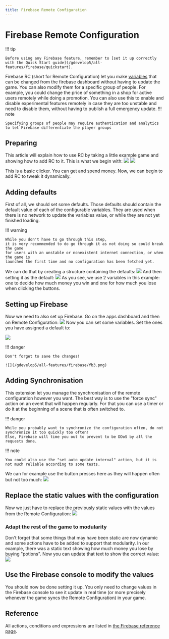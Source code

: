 ```yaml
---
title: Firebase Remote Configuration
---
```

# Firebase Remote Configuration

!!! tip

    Before using any Firebase feature, remember to [set it up correctly with the Quick Start guide](/gdevelop5/all-features/firebase/quickstart).

Firebase RC (short for Remote Configuration) let you make [variables](/gdevelop5/all-features/variables) that can be changed from the firebase dashboard without having to update the game.
You can also modify them for a specific group of people.
For example, you could change the price of something in a shop for active users remotely while doing a promotion.
You can also use this to enable and disable experimental features remotely in case they are too unstable and need to disable them,
without having to publish a full emergency update.
!!! note

    Specifying groups of people may require authentication and analytics to let Firebase differentiate the player groups

## Preparing

This article will explain how to use RC by taking a little example game and showing how to add RC to it.
This is what we begin with:
![](/gdevelop5/all-features/firebase/rc1.png)
![](/gdevelop5/all-features/firebase/rc2.png)

This is a basic clicker. You can get and spend money. Now, we can begin to add RC to tweak it dynamically.

## Adding defaults

First of all, we should set some defaults.
Those defaults should contain the default value of each of the configurable variables.
They are used when there is no network to update the variables value, or while they are not yet finished loading.

!!! warning

    While you don't have to go through this step,
    it is very recommended to do go through it as not doing so could break the game
    for users with an unstable or nonexistent internet connection, or when the game is
    launched the first time and no configuration has been fetched yet.

We can do that by creating a structure containing the defaults:
![](/gdevelop5/all-features/firebase/rc3.png)
And then setting it as the default:
![](/gdevelop5/all-features/firebase/rc4.png)
As you see, we use 2 variables in this example: one to decide how much money you win and one for how much you lose when clicking the buttons.

## Setting up Firebase

Now we need to also set up Firebase. Go on the apps dashboard and then on Remote Configuration:
![](/gdevelop5/all-features/firebase/rc5.png)
Now you can set some variables. Set the ones you have assigned a default to:

![](/gdevelop5/all-features/firebase/fb2.png)

!!! danger

    Don't forget to save the changes!

    ![](/gdevelop5/all-features/firebase/fb3.png)

## Adding Synchronisation

This extension let you manage the synchronisation of the remote configuration however you want.
The best way is to use the "force sync" action on an event that will happen regularly.
For that you can use a timer or do it at the beginning of a scene that is often switched to.

!!! danger

    While you probably want to synchronize the configuration often, do not synchronize it too quickly too often!
    Else, Firebase will time you out to prevent to be DDoS by all the requests done.

!!! note

    You could also use the "set auto update interval" action, but it is not much reliable according to some tests.

We can for example use the button presses here as they will happen often but not too much:
![](/gdevelop5/all-features/firebase/rc8.png)

## Replace the static values with the configuration

Now we just have to replace the previously static values with the values from the Remote Configuration:
![](/gdevelop5/all-features/firebase/rc9.png)

### Adapt the rest of the game to modularity

Don't forget that some things that may have been static are now dynamic and some actions have to be added to support that modularity.
In our example, there was a static text showing how much money you lose by buying "potions". Now you can update that text to show the correct value:
![](/gdevelop5/all-features/firebase/rc10.png)

## Use the Firebase console to modify the values

You should now be done setting it up.
You only need to change values in the Firebase console to see it update in real time (or more precisely whenever the game syncs the Remote Configuration) in your game.

## Reference

All actions, conditions and expressions are listed in [the Firebase reference page](/gdevelop5/all-features/firebase/reference/).